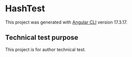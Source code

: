 # HashTest

This project was generated with [Angular CLI](https://github.com/angular/angular-cli) version 17.3.17.

## Technical test purpose

This project is for author technical test.
